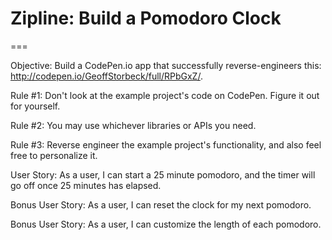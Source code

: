 # Zipline: Build a Pomodoro Clock
===

Objective: Build a CodePen.io app that successfully reverse-engineers this: http://codepen.io/GeoffStorbeck/full/RPbGxZ/.

Rule #1: Don't look at the example project's code on CodePen. Figure it out for yourself.

Rule #2: You may use whichever libraries or APIs you need.

Rule #3: Reverse engineer the example project's functionality, and also feel free to personalize it.

User Story: As a user, I can start a 25 minute pomodoro, and the timer will go off once 25 minutes has elapsed.

Bonus User Story: As a user, I can reset the clock for my next pomodoro.

Bonus User Story: As a user, I can customize the length of each pomodoro.
